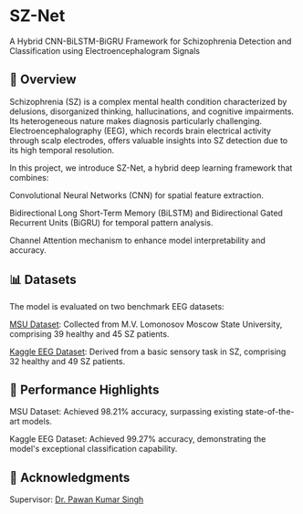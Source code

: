# SZ-Net
A Hybrid CNN-BiLSTM-BiGRU Framework for Schizophrenia Detection and Classification using Electroencephalogram Signals

## 🧠 Overview
Schizophrenia (SZ) is a complex mental health condition characterized by delusions, disorganized thinking, hallucinations, and cognitive impairments. Its heterogeneous nature makes diagnosis particularly challenging. Electroencephalography (EEG), which records brain electrical activity through scalp electrodes, offers valuable insights into SZ detection due to its high temporal resolution.

In this project, we introduce SZ-Net, a hybrid deep learning framework that combines:

Convolutional Neural Networks (CNN) for spatial feature extraction.

Bidirectional Long Short-Term Memory (BiLSTM) and Bidirectional Gated Recurrent Units (BiGRU) for temporal pattern analysis.

Channel Attention mechanism to enhance model interpretability and accuracy.

## 📊 Datasets
The model is evaluated on two benchmark EEG datasets:

[MSU Dataset](http://brain.bio.msu.ru/eeg_schizophrenia.htm): Collected from M.V. Lomonosov Moscow State University, comprising 39 healthy and 45 SZ patients.

[Kaggle EEG Dataset](https://www.kaggle.com/datasets/broach/button-tone-sz): Derived from a basic sensory task in SZ, comprising 32 healthy and 49 SZ patients.

## 🚀 Performance Highlights

MSU Dataset: Achieved 98.21% accuracy, surpassing existing state-of-the-art models.

Kaggle EEG Dataset: Achieved 99.27% accuracy, demonstrating the model's exceptional classification capability.

## 🤝 Acknowledgments

Supervisor: [Dr. Pawan Kumar Singh](https://scholar.google.co.in/citations?user=LctgJHoAAAAJ&hl=en)

